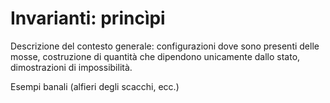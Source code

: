# Invarianti: princìpi

Descrizione del contesto generale: configurazioni dove sono presenti delle mosse, costruzione di quantità che dipendono unicamente dallo stato, dimostrazioni di impossibilità.

Esempi banali (alfieri degli scacchi, ecc.)


